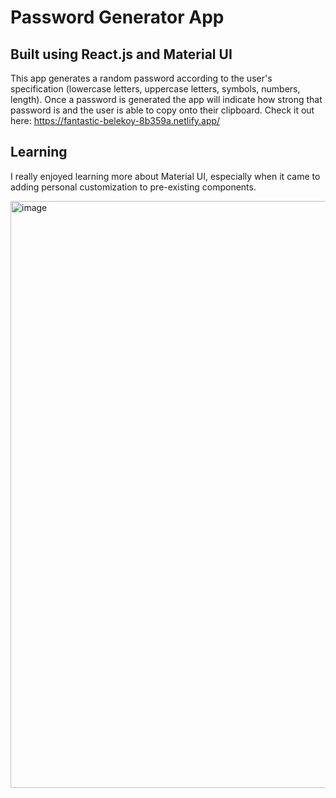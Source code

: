 # Password Generator App
## Built using React.js and Material UI

This app generates a random password according to the user's specification (lowercase letters, uppercase letters, symbols, numbers, length). 
Once a password is generated the app will indicate how strong that password is and the user is able to copy onto their clipboard. 
Check it out here: https://fantastic-belekoy-8b359a.netlify.app/

## Learning 
I really enjoyed learning more about Material UI, especially when it came to adding personal customization to pre-existing components. 

<img width="939" alt="image" src="https://user-images.githubusercontent.com/24801155/191028603-bb81b562-9978-4854-a3e9-dd60c3390870.png">
